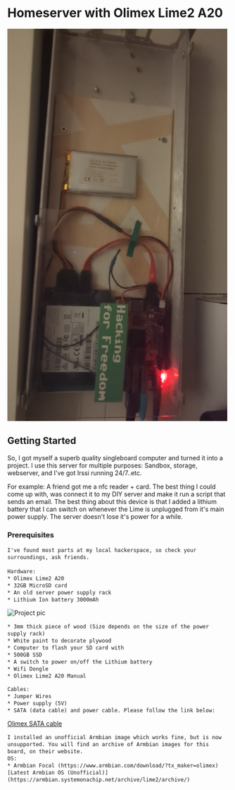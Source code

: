 # Homeserver with Olimex Lime2 A20
<img src="/lime.jpg?raw=true" width="500px">

## Getting Started
So, I got myself a superb quality singleboard computer and turned it into a project.
I use this server for multiple purposes: Sandbox, storage, webserver, and I've got Irssi running 24/7..etc. 

For example: A friend got me a nfc reader + card. The best thing I could come up with, was connect it to my DIY server and make it run a script that sends an email.
The best thing about this device is that I added a lithium battery that I can switch on whenever the Lime is unplugged from it's main power supply. The server doesn't lose it's power for a while. 

### Prerequisites

```
I've found most parts at my local hackerspace, so check your surroundings, ask friends. 

Hardware:
* Olimex Lime2 A20
* 32GB MicroSD card
* An old server power supply rack
* Lithium Ion battery 3000mAh
```

![Project pic](https://www.prisamsterdam.com/img/lime/lith.jpg)

```
* 3mm thick piece of wood (Size depends on the size of the power supply rack)
* White paint to decorate plywood
* Computer to flash your SD card with
* 500GB SSD
* A switch to power on/off the Lithium battery
* Wifi Dongle
* Olimex Lime2 A20 Manual
```

```
Cables:
* Jumper Wires
* Power supply (5V)
* SATA (data cable) and power cable. Please follow the link below:
```
[Olimex SATA cable](https://www.olimex.com/Products/Components/Cables/SATA-CABLE-SET)

```
I installed an unofficial Armbian image which works fine, but is now unsupported. You will find an archive of Armbian images for this board, on their website.  
OS:
* Armbian Focal (https://www.armbian.com/download/?tx_maker=olimex)
[Latest Armbian OS (Unofficial)](https://armbian.systemonachip.net/archive/lime2/archive/)
```



